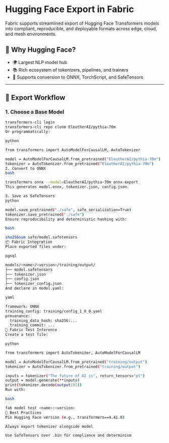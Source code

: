 # Hugging Face Export in Fabric

Fabric supports streamlined export of Hugging Face Transformers models into compliant, reproducible, and deployable formats across edge, cloud, and mesh environments.

## 🤗 Why Hugging Face?

- 🌍 Largest NLP model hub
- 📚 Rich ecosystem of tokenizers, pipelines, and trainers
- 🔄 Supports conversion to ONNX, TorchScript, and SafeTensors

---

## 🚢 Export Workflow

### 1. Choose a Base Model

```bash
transformers-cli login
transformers-cli repo clone EleutherAI/pythia-70m
Or programmatically:

python

from transformers import AutoModelForCausalLM, AutoTokenizer

model = AutoModelForCausalLM.from_pretrained("EleutherAI/pythia-70m")
tokenizer = AutoTokenizer.from_pretrained("EleutherAI/pythia-70m")
2. Convert to ONNX
bash

transformers onnx --model=EleutherAI/pythia-70m onnx-export
This generates model.onnx, tokenizer.json, config.json.

3. Save as SafeTensors
python

model.save_pretrained("./safe", safe_serialization=True)
tokenizer.save_pretrained("./safe")
Ensure reproducibility and deterministic hashing with:

bash

sha256sum safe/model.safetensors
📦 Fabric Integration
Place exported files under:

pgsql

models/<name>/<version>/training/output/
├── model.safetensors
├── tokenizer.json
├── config.json
├── tokenizer_config.json
And declare in model.yaml:

yaml

framework: ONNX
training_config: training/config_1_0_0.yaml
provenance:
  training_data_hash: sha256:...
  training_commit: ...
🧪 Fabric Test Inference
Create a test file:

python

from transformers import AutoTokenizer, AutoModelForCausalLM

model = AutoModelForCausalLM.from_pretrained("training/output")
tokenizer = AutoTokenizer.from_pretrained("training/output")

inputs = tokenizer("The future of AI is", return_tensors="pt")
output = model.generate(**inputs)
print(tokenizer.decode(output[0]))
Run with:

bash

fab model test <name>:<version>
🧬 Best Practices
Pin Hugging Face version (e.g., transformers==4.41.0)

Always export tokenizer alongside model

Use SafeTensors over .bin for compliance and determinism
